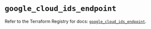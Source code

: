 # `google_cloud_ids_endpoint`

Refer to the Terraform Registry for docs: [`google_cloud_ids_endpoint`](https://registry.terraform.io/providers/hashicorp/google/5.11.0/docs/resources/cloud_ids_endpoint).
